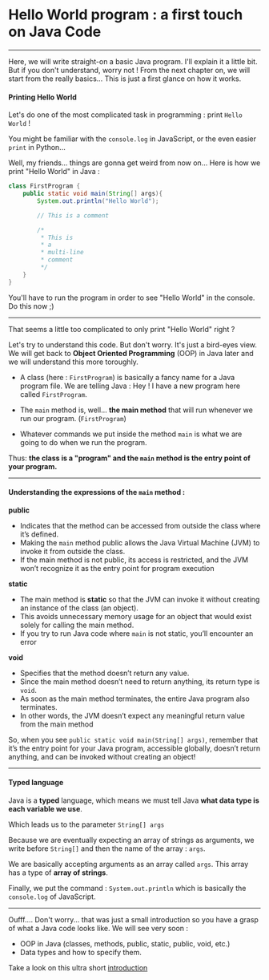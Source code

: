 # Hello World program : a first touch on Java Code

---

Here, we will write straight-on a basic Java program. I'll explain it a little bit. But if you don't understand, worry not ! From the next chapter on, we will start from the really basics... This is just a first glance on how it works.

#### Printing Hello World

Let's do one of the most complicated task in programming : print `Hello World` !

You might be familiar with the `console.log` in JavaScript, or the even easier `print` in Python...

Well, my friends... things are gonna get weird from now on... Here is how we print "Hello World" in Java :

```java
class FirstProgram {
    public static void main(String[] args){
        System.out.println("Hello World");

        // This is a comment

        /*
         * This is
         * a
         * multi-line
         * comment
         */
    }
}
```

You'll have to run the program in order to see "Hello World" in the console. Do this now ;)

---

That seems a little too complicated to only print "Hello World" right ?

Let's try to understand this code. But don't worry. It's just a bird-eyes view. We will get back to **Object Oriented Programming** (OOP) in Java later and we will understand this more toroughly.

- A class (here : `FirstProgram`) is basically a fancy name for a Java program file. We are telling Java : Hey ! I have a new program here called `FirstProgram`.

- The `main` method is, well... **the main method** that will run whenever we run our program. (`FirstProgram`)

- Whatever commands we put inside the method `main` is what we are going to do when we run the program.

Thus: **the class is a "program" and the `main` method is the entry point of your program.**

---

#### Understanding the expressions of the `main` method :

**public**

- Indicates that the method can be accessed from outside the class where it’s defined.
- Making the `main` method public allows the Java Virtual Machine (JVM) to invoke it from outside the class.
- If the main method is not public, its access is restricted, and the JVM won’t recognize it as the entry point for program execution

**static**

- The main method is **static** so that the JVM can invoke it without creating an instance of the class (an object).
- This avoids unnecessary memory usage for an object that would exist solely for calling the main method.
- If you try to run Java code where `main` is not static, you’ll encounter an error

**void**

- Specifies that the method doesn’t return any value.
- Since the main method doesn’t need to return anything, its return type is `void`.
- As soon as the main method terminates, the entire Java program also terminates.
- In other words, the JVM doesn’t expect any meaningful return value from the main method

So, when you see `public static void main(String[] args)`, remember that it’s the entry point for your Java program, accessible globally, doesn’t return anything, and can be invoked without creating an object!

---

#### Typed language

Java is a **typed** language, which means we must tell Java **what data type is each variable we use**.

Which leads us to the parameter `String[] args`

Because we are eventually expecting an array of strings as arguments, we write before `String[]` and then the name of the array : `args`.

We are basically accepting arguments as an array called `args`. This array has a type of **array of strings**.

Finally, we put the command : `System.out.println` which is basically the `console.log` of JavaScript.

---

Oufff.... Don't worry... that was just a small introduction so you have a grasp of what a Java code looks like. We will see very soon :

- OOP in Java (classes, methods, public, static, public, void, etc.)
- Data types and how to specify them.

Take a look on this ultra short [introduction](https://youtu.be/drQK8ciCAjY?si=vCXFQHFfElDuaNic)
